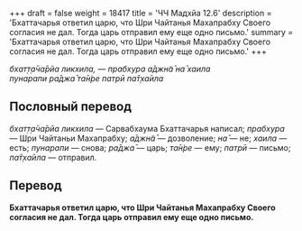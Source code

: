 +++
draft = false
weight = 18417
title = 'ЧЧ Мадхйа 12.6'
description = 'Бхаттачарья ответил царю, что Шри Чайтанья Махапрабху Своего согласия не дал. Тогда царь отправил ему еще одно письмо.'
summary = 'Бхаттачарья ответил царю, что Шри Чайтанья Махапрабху Своего согласия не дал. Тогда царь отправил ему еще одно письмо.'
+++

_бхат̣т̣а̄ча̄рйа ликхила, — прабхура а̄джн̃а̄ на̄ хаила  
пунарапи ра̄джа̄ та̄н̇ре патрӣ па̄т̣ха̄ила_

## Пословный перевод

_бхат̣т̣а̄ча̄рйа_ _ликхила_ — Сарвабхаума Бхаттачарья написал; _прабхура_ — Шри Чайтаньи Махапрабху; _а̄джн̃а̄_ — дозволение; _на̄_ — не; _хаила_ — есть; _пунарапи_ — снова; _ра̄джа̄_ — царь; _та̄н̇ре_ — ему; _патрӣ_ — письмо; _па̄т̣ха̄ила_ — отправил.

## Перевод

**Бхаттачарья ответил царю, что Шри Чайтанья Махапрабху Своего согласия не дал. Тогда царь отправил ему еще одно письмо.**
